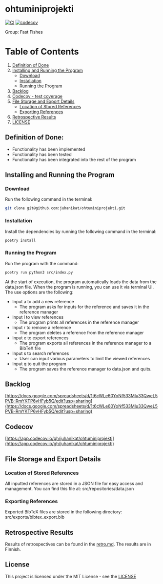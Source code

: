 # ohtuminiprojekti
[![CI](https://github.com/juhanikat/ohtuminiprojekti/actions/workflows/main.yml/badge.svg)](https://github.com/juhanikat/ohtuminiprojekti/actions/workflows/main.yml)
[![codecov](https://codecov.io/gh/juhanikat/ohtuminiprojekti/graph/badge.svg?token=2MRXDOBOKW)](https://codecov.io/gh/juhanikat/ohtuminiprojekti)

Group: Fast Fishes


# Table of Contents
1. [Definition of Done](#definition-of-done)
2. [Installing and Running the Program](#installing-and-running-the-program)
    - [Download](#download)
    - [Installation](#installation)
    - [Running the Program](#running-the-program)
3. [Backlog](#backlog)
4. [Codecov - test coverage](#codecov)
5. [File Storage and Export Details](#file-storage-and-export-details)
    - [Location of Stored References](#location-of-stored-references)
    - [Exporting References](#exporting-references)
6. [Retrospective Results](#retrospective-results)
7. [LICENSE](#license)

## Definition of Done:
- Functionality has been implemented
- Functionality has been tested
- Functionality has been integrated into the rest of the program

## Installing and Running the Program

### Download

Run the following command in the terminal:
```bash
git clone git@github.com:juhanikat/ohtuminiprojekti.git
```

### Installation

Install the dependencies by running the following command in the terminal:
```bash
poetry install
```

### Running the Program
Run the program with the command:

```bash
poetry run python3 src/index.py
```
At the start of execution, the program automatically loads the data from the data.json file.
When the program is running, you can use it via terminal UI.
The use options are the following:
- Input a to add a new reference
     - The program asks for inputs for the reference and saves it in the reference manager
- Input l to view references
     - The program prints all references in the reference manager
- Input r to remove a reference
     - The program deletes a reference from the reference manager
- Input e to export references
     - The program exports all references in the reference manager to a BibTeX file
- Input s to search references
     - User can input various parameters to limit the viewed references
- Input q to quit the program
     - The program saves the reference manager to data.json and quits.


## Backlog

[https://docs.google.com/spreadsheets/d/1t6cWLe60YoNf533Mlu33QweL5PVB-RmYKTP6vHFyb5Q/edit?usp=sharing](https://docs.google.com/spreadsheets/d/1t6cWLe60YoNf533Mlu33QweL5PVB-RmYKTP6vHFyb5Q/edit?usp=sharing)


## Codecov

[https://app.codecov.io/gh/juhanikat/ohtuminiprojekti](https://app.codecov.io/gh/juhanikat/ohtuminiprojekti)

## File Storage and Export Details

### Location of Stored References

All inputted references are stored in a JSON file for easy access and management. You can find this file at: src/repositories/data.json

### Exporting References

Exported BibTeX files are stored in the following directory: src/exports/bibtex_export.bib

## Retrospective Results

Results of retrospectives can be found in the [retro.md](https://github.com/juhanikat/ohtuminiprojekti/blob/main/documentation/retro.md). The results are in Finnish.

## License

This project is licensed under the MIT License - see the [LICENSE](https://github.com/juhanikat/ohtuminiprojekti/blob/main/LICENSE.md)

